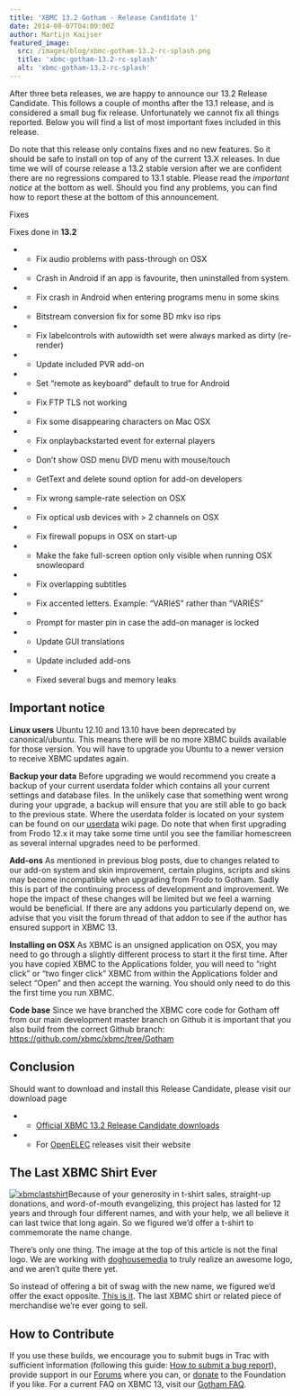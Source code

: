 ```yaml
---
title: 'XBMC 13.2 Gotham - Release Candidate 1'
date: 2014-08-07T04:00:00Z
author: Martijn Kaijser
featured_image:
  src: /images/blog/xbmc-gotham-13.2-rc-splash.png
  title: 'xbmc-gotham-13.2-rc-splash'
  alt: 'xbmc-gotham-13.2-rc-splash'
---
```

After three beta releases, we are happy to announce our 13.2 Release Candidate. This follows a couple of months after the 13.1 release, and is considered a small bug fix release. Unfortunately we cannot fix all things reported. Below you will find a list of most important fixes included in this release.

 Do note that this release only contains fixes and no new features. So it should be safe to install on top of any of the current 13.X releases. In due time we will of course release a 13.2 stable version after we are confident there are no regressions compared to 13.1 stable. Please read the *important notice* at the bottom as well. Should you find any problems, you can find how to report these at the bottom of this announcement.

 Fixes

 Fixes done in **13.2**

 
 * * Fix audio problems with pass-through on OSX
 * * Crash in Android if an app is favourite, then uninstalled from system.
 * * Fix crash in Android when entering programs menu in some skins
 * * Bitstream conversion fix for some BD mkv iso rips
 * * Fix labelcontrols with autowidth set were always marked as dirty (re-render)
 * * Update included PVR add-on
 * * Set “remote as keyboard” default to true for Android
 * * Fix FTP TLS not working
 * * Fix some disappearing characters on Mac OSX
 * * Fix onplaybackstarted event for external players
 * * Don’t show OSD menu DVD menu with mouse/touch
 * * GetText and delete sound option for add-on developers
 * * Fix wrong sample-rate selection on OSX
 * * Fix optical usb devices with \> 2 channels on OSX
 * * Fix firewall popups in OSX on start-up
 * * Make the fake full-screen option only visible when running OSX snowleopard
 * * Fix overlapping subtitles
 * * Fix accented letters. Example: “VARIéS” rather than “VARIÉS”
 * * Prompt for master pin in case the add-on manager is locked
 * * Update GUI translations
 * * Update included add-ons
 * * Fixed several bugs and memory leaks
 
  

 Important notice
----------------

 **Linux users** Ubuntu 12.10 and 13.10 have been deprecated by canonical/ubuntu. This means there will be no more XBMC builds available for those version. You will have to upgrade you Ubuntu to a newer version to receive XBMC updates again.

 **Backup your data** Before upgrading we would recommend you create a backup of your current userdata folder which contains all your current settings and database files. In the unlikely case that something went wrong during your upgrade, a backup will ensure that you are still able to go back to the previous state. Where the userdata folder is located on your system can be found on our [userdata](https://kodi.wiki/view/Userdata) wiki page. Do note that when first upgrading from Frodo 12.x it may take some time until you see the familiar homescreen as several internal upgrades need to be performed.

 **Add-ons** As mentioned in previous blog posts, due to changes related to our add-on system and skin improvement, certain plugins, scripts and skins may become incompatible when upgrading from Frodo to Gotham. Sadly this is part of the continuing process of development and improvement. We hope the impact of these changes will be limited but we feel a warning would be beneficial. If there are any addons you particularly depend on, we advise that you visit the forum thread of that addon to see if the author has ensured support in XBMC 13.

 **Installing on OSX** As XBMC is an unsigned application on OSX, you may need to go through a slightly different process to start it the first time. After you have copied XBMC to the Applications folder, you will need to “right click” or “two finger click” XBMC from within the Applications folder and select “Open” and then accept the warning. You should only need to do this the first time you run XBMC.

 **Code base** Since we have branched the XBMC core code for Gotham off from our main development master branch on Github it is important that you also build from the correct Github branch: <https://github.com/xbmc/xbmc/tree/Gotham>

 Conclusion
----------

 Should want to download and install this Release Candidate, please visit our download page

 
 * * [Official XBMC 13.2 Release Candidate downloads](https://kodi.wiki/download/)
 * * For [OpenELEC](https://openelec.tv/) releases visit their website
 
  

 The Last XBMC Shirt Ever
------------------------

 [![xbmclastshirt](/sites/default/files/uploads/xbmclastshirt.jpg)](https://teespring.com/lastxbmcshirt1)Because of your generosity in t-shirt sales, straight-up donations, and word-of-mouth evangelizing, this project has lasted for 12 years and through four different names, and with your help, we all believe it can last twice that long again. So we figured we’d offer a t-shirt to commemorate the name change.

 There’s only one thing. The image at the top of this article is not the final logo. We are working with [doghousemedia](https://doghouse.agency/ "doghousemedia") to truly realize an awesome logo, and we aren’t quite there yet.

 So instead of offering a bit of swag with the new name, we figured we’d offer the exact opposite. [This is it](https://teespring.com/lastxbmcshirt1 "The Last XBMC Shirt"). The last XBMC shirt or related piece of merchandise we’re ever going to sell.

  

   How to Contribute
-----------------

 If you use these builds, we encourage you to submit bugs in Trac with sufficient information (following this guide: [How to submit a bug report](https://kodi.wiki/view/HOW-TO:Submit_a_bug_report)), provide support in our [Forums](https://forum.kodi.tv/ "XBMC Forums") where you can, or [donate](https://kodi.wiki/contribute/donate/ "XBMC Foundation Donations") to the Foundation if you like. For a current FAQ on XBMC 13, visit our [Gotham FAQ](https://kodi.wiki/view/XBMC_v13_(Gotham)_FAQ "XBMC 13 FAQ").

 